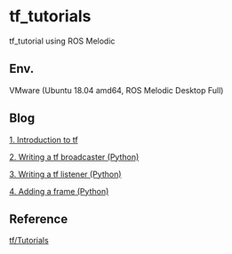 # tf_tutorials
tf_tutorial using ROS Melodic

## Env.
VMware (Ubuntu 18.04 amd64, ROS Melodic Desktop Full)

## Blog

[1. Introduction to tf](https://jstar0525.tistory.com/322)

[2. Writing a tf broadcaster (Python)](https://jstar0525.tistory.com/323)

[3. Writing a tf listener (Python)](https://jstar0525.tistory.com/324)

[4. Adding a frame (Python)](https://jstar0525.tistory.com/325)

## Reference

[tf/Tutorials](http://wiki.ros.org/tf/Tutorials)